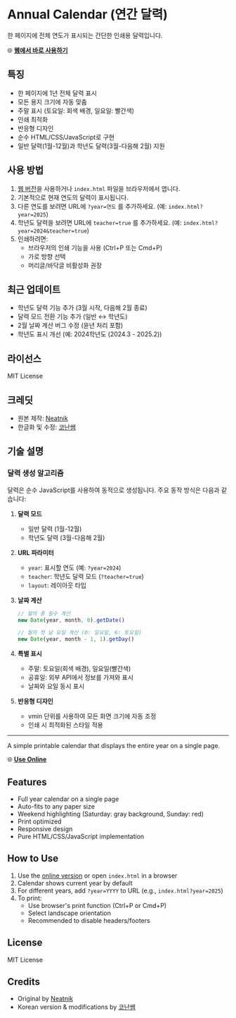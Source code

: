 # Annual Calendar (연간 달력)

한 페이지에 전체 연도가 표시되는 간단한 인쇄용 달력입니다.

🌐 **[웹에서 바로 사용하기](https://jkf87.github.io/annual-calendar/)**

## 특징
- 한 페이지에 1년 전체 달력 표시
- 모든 용지 크기에 자동 맞춤
- 주말 표시 (토요일: 회색 배경, 일요일: 빨간색)
- 인쇄 최적화
- 반응형 디자인
- 순수 HTML/CSS/JavaScript로 구현
- 일반 달력(1월-12월)과 학년도 달력(3월-다음해 2월) 지원

## 사용 방법
1. [웹 버전](https://jkf87.github.io/annual-calendar/)을 사용하거나 `index.html` 파일을 브라우저에서 엽니다.
2. 기본적으로 현재 연도의 달력이 표시됩니다.
3. 다른 연도를 보려면 URL에 `?year=연도` 를 추가하세요. (예: `index.html?year=2025`)
4. 학년도 달력을 보려면 URL에 `teacher=true` 를 추가하세요. (예: `index.html?year=2024&teacher=true`)
5. 인쇄하려면:
   - 브라우저의 인쇄 기능을 사용 (Ctrl+P 또는 Cmd+P)
   - 가로 방향 선택
   - 머리글/바닥글 비활성화 권장

## 최근 업데이트
- 학년도 달력 기능 추가 (3월 시작, 다음해 2월 종료)
- 달력 모드 전환 기능 추가 (일반 ↔ 학년도)
- 2월 날짜 계산 버그 수정 (윤년 처리 포함)
- 학년도 표시 개선 (예: 2024학년도 (2024.3 - 2025.2))

## 라이선스
MIT License

## 크레딧
- 원본 제작: [Neatnik](https://neatnik.net/)
- 한글화 및 수정: [코난쌤](https://www.youtube.com/@conanssam)

## 기술 설명

### 달력 생성 알고리즘
달력은 순수 JavaScript를 사용하여 동적으로 생성됩니다. 주요 동작 방식은 다음과 같습니다:

1. **달력 모드**
   - 일반 달력 (1월-12월)
   - 학년도 달력 (3월-다음해 2월)

2. **URL 파라미터**
   - `year`: 표시할 연도 (예: `?year=2024`)
   - `teacher`: 학년도 달력 모드 (`?teacher=true`)
   - `layout`: 레이아웃 타입

3. **날짜 계산**
   ```javascript
   // 월의 총 일수 계산
   new Date(year, month, 0).getDate()
   
   // 월의 첫 날 요일 계산 (0: 일요일, 6: 토요일)
   new Date(year, month - 1, 1).getDay()
   ```

4. **특별 표시**
   - 주말: 토요일(회색 배경), 일요일(빨간색)
   - 공휴일: 외부 API에서 정보를 가져와 표시
   - 날짜와 요일 동시 표시

5. **반응형 디자인**
   - vmin 단위를 사용하여 모든 화면 크기에 자동 조정
   - 인쇄 시 최적화된 스타일 적용

---

A simple printable calendar that displays the entire year on a single page.

🌐 **[Use Online](https://jkf87.github.io/annual-calendar/)**

## Features
- Full year calendar on a single page
- Auto-fits to any paper size
- Weekend highlighting (Saturday: gray background, Sunday: red)
- Print optimized
- Responsive design
- Pure HTML/CSS/JavaScript implementation

## How to Use
1. Use the [online version](https://jkf87.github.io/annual-calendar/) or open `index.html` in a browser
2. Calendar shows current year by default
3. For different years, add `?year=YYYY` to URL (e.g., `index.html?year=2025`)
4. To print:
   - Use browser's print function (Ctrl+P or Cmd+P)
   - Select landscape orientation
   - Recommended to disable headers/footers

## License
MIT License

## Credits
- Original by [Neatnik](https://neatnik.net/)
- Korean version & modifications by [코난쌤](https://www.youtube.com/@conanssam)

